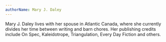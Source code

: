 ```yaml
---
authorName: Mary J. Daley
---
```

Mary J. Daley lives with her spouse in Atlantic Canada, where she currently divides her time between writing and barn chores. Her publishing credits include On Spec, Kaleidotrope, Triangulation, Every Day Fiction and others.